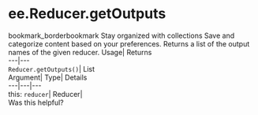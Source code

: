  
#  ee.Reducer.getOutputs 
bookmark_borderbookmark Stay organized with collections  Save and categorize content based on your preferences.
Returns a list of the output names of the given reducer. 
Usage| Returns  
---|---  
`Reducer.getOutputs()`| List  
Argument| Type| Details  
---|---|---  
this: `reducer`| Reducer|   
Was this helpful?

